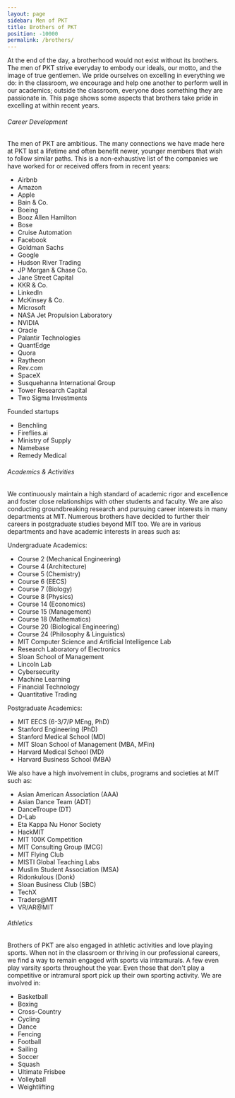 ```yaml
---
layout: page
sidebar: Men of PKT
title: Brothers of PKT
position: -10000
permalink: /brothers/
---
```

At the end of the day, a brotherhood would not exist without its brothers. The men of PKT strive everyday to embody our ideals, our motto, and the image of true gentlemen. We pride ourselves on excelling in everything we do: in the classroom, we encourage and help one another to perform well in our academics; outside the classroom, everyone does something they are passionate in. This page shows some aspects that brothers take pride in excelling at within recent years.

###### Career Development

The men of PKT are ambitious. The many connections we have made here at PKT last a lifetime and often benefit newer, younger members that wish to follow similar paths. This is a non-exhaustive list of the companies we have worked for or received offers from in recent years:

- Airbnb
- Amazon
- Apple
- Bain & Co.
- Boeing
- Booz Allen Hamilton
- Bose
- Cruise Automation
- Facebook
- Goldman Sachs
- Google
- Hudson River Trading
- JP Morgan & Chase Co.
- Jane Street Capital
- KKR & Co.
- LinkedIn
- McKinsey & Co.
- Microsoft
- NASA Jet Propulsion Laboratory
- NVIDIA
- Oracle
- Palantir Technologies
- QuantEdge
- Quora
- Raytheon
- Rev.com
- SpaceX
- Susquehanna International Group
- Tower Research Capital
- Two Sigma Investments

Founded startups

- Benchling
- Fireflies.ai
- Ministry of Supply
- Namebase
- Remedy Medical

###### Academics & Activities

We continuously maintain a high standard of academic rigor and excellence and foster close relationships with other students and faculty. We are also conducting groundbreaking research and pursuing career interests in many departments at MIT. Numerous brothers have decided to further their careers in postgraduate studies beyond MIT too. We are in various departments and have academic interests in areas such as:

Undergraduate Academics:

- Course 2 (Mechanical Engineering)
- Course 4 (Architecture)
- Course 5 (Chemistry)
- Course 6 (EECS)
- Course 7 (Biology)
- Course 8 (Physics)
- Course 14 (Economics)
- Course 15 (Management)
- Course 18 (Mathematics)
- Course 20 (Biological Engineering)
- Course 24 (Philosophy & Linguistics)
- MIT Computer Science and Artificial Intelligence Lab
- Research Laboratory of Electronics
- Sloan School of Management
- Lincoln Lab
- Cybersecurity
- Machine Learning
- Financial Technology
- Quantitative Trading

Postgraduate Academics:

- MIT EECS (6-3/7/P MEng, PhD)
- Stanford Engineering (PhD)
- Stanford Medical School (MD)
- MIT Sloan School of Management (MBA, MFin)
- Harvard Medical School (MD)
- Harvard Business School (MBA)

We also have a high involvement in clubs, programs and societies at MIT such as:

- Asian American Association (AAA)
- Asian Dance Team (ADT)
- DanceTroupe (DT)
- D-Lab
- Eta Kappa Nu Honor Society
- HackMIT
- MIT 100K Competition
- MIT Consulting Group (MCG)
- MIT Flying Club
- MISTI Global Teaching Labs
- Muslim Student Association (MSA)
- Ridonkulous (Donk)
- Sloan Business Club (SBC)
- TechX
- Traders@MIT
- VR/AR@MIT

###### Athletics

Brothers of PKT are also engaged in athletic activities and love playing sports. When not in the classroom or thriving in our professional careers, we find a way to remain engaged with sports via intramurals. A few even play varsity sports throughout the year. Even those that don't play a competitive or intramural sport pick up their own sporting activity. We are involved in:

- Basketball
- Boxing
- Cross-Country
- Cycling
- Dance
- Fencing
- Football
- Sailing
- Soccer
- Squash
- Ultimate Frisbee
- Volleyball
- Weightlifting